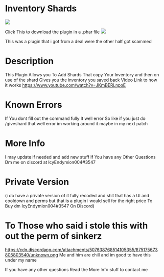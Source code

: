 # Inventory Shards
<a href="https://poggit.pmmp.io/p/InventoryShards"><img src="https://poggit.pmmp.io/shield.state/InventoryShards"></a> 

Click This to download the plugin in a .phar file <a href="https://poggit.pmmp.io/p/InventoryShards"><img src="https://poggit.pmmp.io/shield.api/InventoryShards"></a>


This was a plugin that i got from a deal were the other half got scammed

# Description 

This Plugin Allows you To Add Shards That copy Your Inventory and then on use of the shard Gives you the inventory you saved back
Video Link to how it works
https://www.youtube.com/watch?v=JKmBERLnpoE

# Known Errors

If You dont fill out the command fully It well error So like if you just do /giveshard that well error im working around it maybe in my next patch

# More Info

I may update if needed and add new stuff
If You have any Other Questions Dm me on discord at IcyEndymion004#3547

# Private Version

(i do have a private version of it fully recoded and shit that has a UI and cooldown and perms but that is a plugin i would sell for the right price To Buy dm IcyEndymion004#3547 On Discord)

# To Those who said i stole this with out the perm of sinkerz 

https://cdn.discordapp.com/attachments/507638768514105355/875175673805803540/unknown.png
Me and him are chill and im good to have this under my name 

If you have any other questions Read the More Info stuff to contact me
